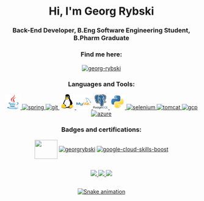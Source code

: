 <h1 align="center">Hi, I'm Georg Rybski</h1>
<h3 align="center">Back-End Developer, B.Eng Software Engineering Student, B.Pharm Graduate</h3>

<h3 align="center">Find me here:</h3>
<p align="center">
<a href="https://linkedin.com/in/georg-rybski" target="_blank"><img align="center" src="https://raw.githubusercontent.com/rahuldkjain/github-profile-readme-generator/master/src/images/icons/Social/linked-in-alt.svg" alt="georg-rybski" height="30" width="40" /></a>
</p>

<h3 align="center">Languages and Tools:</h3>
<p align="center"> <a href="https://www.java.com" target="_blank" rel="noreferrer"> <img src="https://raw.githubusercontent.com/devicons/devicon/master/icons/java/java-original.svg" alt="java" width="40" height="40"/> </a> <a href="https://spring.io/" target="_blank" rel="noreferrer"> <img src="https://www.vectorlogo.zone/logos/springio/springio-icon.svg" alt="spring" width="40" height="40"/> </a> <a href="https://git-scm.com/" target="_blank" rel="noreferrer"> <img src="https://www.vectorlogo.zone/logos/git-scm/git-scm-icon.svg" alt="git" width="40" height="40"/> </a> <a href="https://www.linux.org/" target="_blank" rel="noreferrer"> <img src="https://raw.githubusercontent.com/devicons/devicon/master/icons/linux/linux-original.svg" alt="linux" width="40" height="40"/> </a> <a href="https://www.mysql.com/" target="_blank" rel="noreferrer"> <img src="https://raw.githubusercontent.com/devicons/devicon/master/icons/mysql/mysql-original-wordmark.svg" alt="mysql" width="40" height="40"/> </a> <a href="https://www.postgresql.org" target="_blank" rel="noreferrer"> <img src="https://raw.githubusercontent.com/devicons/devicon/master/icons/postgresql/postgresql-original-wordmark.svg" alt="postgresql" width="40" height="40"/> </a> <a href="https://www.python.org" target="_blank" rel="noreferrer"> <img src="https://raw.githubusercontent.com/devicons/devicon/master/icons/python/python-original.svg" alt="python" width="40" height="40"/> </a> <a href="https://www.selenium.dev" target="_blank" rel="noreferrer"> <img src="https://raw.githubusercontent.com/detain/svg-logos/780f25886640cef088af994181646db2f6b1a3f8/svg/selenium-logo.svg" alt="selenium" width="40" height="40"/> </a> <a href="https://tomcat.apache.org/" target="_blank" rel="noreferrer"> <img src="https://cdn.jsdelivr.net/gh/devicons/devicon/icons/tomcat/tomcat-original-wordmark.svg" alt="tomcat" width="40" height="40"/> </a> <a href="https://cloud.google.com" target="_blank" rel="noreferrer"> <img src="https://www.vectorlogo.zone/logos/google_cloud/google_cloud-icon.svg" alt="gcp" width="40" height="40"/> </a> <a href="https://azure.microsoft.com/en-in/" target="_blank" rel="noreferrer"> <img src="https://www.vectorlogo.zone/logos/microsoft_azure/microsoft_azure-icon.svg" alt="azure" width="40" height="40"/> </a> </p>

<h3 align="center">Badges and certifications:</h3>
<p align="center">
<a href="https://www.credly.com/users/georgrybski/badges" target="_blank"><img align="center" src="https://info.credly.com/hubfs/Credly%20Atos%20Web%20Assets/Credly%20Logos/Credly_Pearson_Logo_Orange.svg" "credly-badges" height="50" width="60"/></a> 
<a href="https://www.hackerrank.com/georgrybski" target="_blank"><img align="center" src="https://raw.githubusercontent.com/rahuldkjain/github-profile-readme-generator/master/src/images/icons/Social/hackerrank.svg" alt="georgrybski" height="38" width="50"/></a>
<a href="https://www.cloudskillsboost.google/public_profiles/59991177-da3e-4cc9-8cea-f7c1c824abb1" target="_blank"><img align="center"src="https://cdn.jsdelivr.net/gh/devicons/devicon/icons/googlecloud/googlecloud-original.svg" alt="google-cloud-skills-boost" height="43" width="57"/></a>
</p>

##

<div align="center">
  <a href="https://github.com/georgrybski">
  <img height="180em" src="https://github-readme-stats.vercel.app/api?username=georgrybski&show_icons=true&include_all_commits=true&count_private=true"/>
      <img height="180em" src="https://streak-stats.demolab.com/?user=georgrybski"/>
  <img height="150em" src="https://github-readme-stats.vercel.app/api/top-langs/?username=georgrybski&layout=compact&langs_count=2"/>
</div>
  
##  

<div align="center">
  <img src="https://github.com/georgrybski/georgrybski/blob/output/github-contribution-grid-snake.gif" alt="Snake animation" width="image-width" 
</div>
